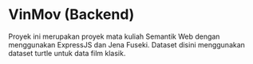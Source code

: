 # VinMov (Backend)

Proyek ini merupakan proyek mata kuliah Semantik Web dengan menggunakan ExpressJS dan Jena Fuseki. Dataset disini menggunakan dataset turtle untuk data film klasik.

